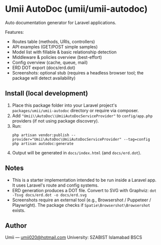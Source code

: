 # Umii AutoDoc (umii/umii-autodoc)

Auto documentation generator for Laravel applications.

Features:
- Routes table (methods, URIs, controllers)
- API examples (GET/POST simple samples)
- Model list with fillable & basic relationship detection
- Middleware & policies overview (best-effort)
- Config overview (cache, queue, mail)
- ERD DOT export (docs/erd.dot)
- Screenshots: optional stub (requires a headless browser tool; the package will detect availability)

## Install (local development)

1. Place this package folder into your Laravel project's `packages/umii/umii-autodoc` directory or require via composer.
2. Add `"Umii\\AutoDoc\\UmiiAutoDocServiceProvider"` to `config/app.php` providers (if not using package discovery).
3. Run:
   ```
   php artisan vendor:publish --provider="Umii\AutoDoc\UmiiAutoDocServiceProvider" --tag=config
   php artisan autodoc:generate
   ```
4. Output will be generated in `docs/index.html` (and `docs/erd.dot`).

## Notes
- This is a starter implementation intended to be run inside a Laravel app. It uses Laravel's route and config systems.
- ERD generation produces a DOT file. Convert to SVG with Graphviz: `dot -Tsvg docs/erd.dot -o docs/erd.svg`
- Screenshots require an external tool (e.g., Browsershot / Puppeteer / Playwright). The package checks if `Spatie\Browsershot\Browsershot` exists.

## Author
Umii — umii020@hotmail.com
University: SZABIST Islamabad
BSCS 

